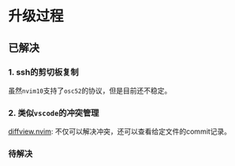 # 升级过程

## 已解决

### 1. ssh的剪切板复制

虽然`nvim10`支持了`osc52`的协议，但是目前还不稳定。

### 2. 类似`vscode`的冲突管理

[diffview.nvim](https://github.com/sindrets/diffview.nvim): 不仅可以解决冲突，还可以查看给定文件的commit记录。

### 待解决
